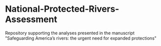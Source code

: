 # National-Protected-Rivers-Assessment
Repository supporting the analyses presented in the manuscript "Safeguarding America’s rivers: the urgent need for expanded protections"
